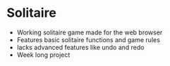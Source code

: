 # Solitaire

- Working solitaire game made for the web browser
- Features basic solitaire functions and game rules
- lacks advanced features like undo and redo
- Week long project
